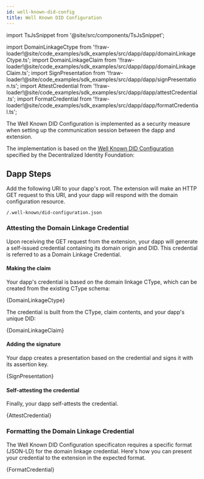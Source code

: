 ```yaml
---
id: well-known-did-config
title: Well Known DID Configuration
---
```


import TsJsSnippet from '@site/src/components/TsJsSnippet';

import DomainLinkageCtype from '!!raw-loader!@site/code_examples/sdk_examples/src/dapp/dapp/domainLinkageCtype.ts';
import DomainLinkageClaim from '!!raw-loader!@site/code_examples/sdk_examples/src/dapp/dapp/domainLinkageClaim.ts';
import SignPresentation from '!!raw-loader!@site/code_examples/sdk_examples/src/dapp/dapp/signPresentation.ts';
import AttestCredential from '!!raw-loader!@site/code_examples/sdk_examples/src/dapp/dapp/attestCredential.ts';
import FormatCredential from '!!raw-loader!@site/code_examples/sdk_examples/src/dapp/dapp/formatCredential.ts';

The Well Known DID Configuration is implemented as a security measure when setting up the communication session between the dapp and extension.

The implementation is based on the [Well Known DID Configuration](https://identity.foundation/.well-known/resources/did-configuration/) specified by the Decentralized Identity Foundation:

## Dapp Steps

Add the following URI to your dapp's root.
The extension will make an HTTP GET request to this URI, and your dapp will respond with the domain configuration resource.

`/.well-known/did-configuration.json`

### Attesting the Domain Linkage Credential

Upon receiving the GET request from the extension, your dapp will generate a self-issued credential containing its domain origin and DID.
This credential is referred to as a Domain Linkage Credential.

#### Making the claim

Your dapp's credential is based on the domain linkage CType, which can be created from the existing CType schema:

<TsJsSnippet>
  {DomainLinkageCtype}
</TsJsSnippet>

The credential is built from the CType, claim contents, and your dapp's unique DID:

<TsJsSnippet>
  {DomainLinkageClaim}
</TsJsSnippet>

#### Adding the signature

Your dapp creates a presentation based on the credential and signs it with its assertion key.

<TsJsSnippet>
  {SignPresentation}
</TsJsSnippet>

#### Self-attesting the credential

Finally, your dapp self-attests the credential.

<TsJsSnippet>
  {AttestCredential}
</TsJsSnippet>

### Formatting the Domain Linkage Credential

The Well Known DID Configuration specificaton requires a specific format (JSON-LD) for the domain linkage credential.
Here's how you can present your credential to the extension in the expected format.

<TsJsSnippet>
  {FormatCredential}
</TsJsSnippet>
